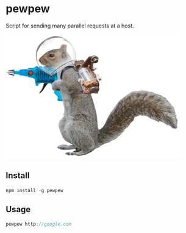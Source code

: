 # pewpew
Script for sending many parallel requests at a host.

![pewpewpew](./images/pewpewpew.png)

## Install
```javascript
npm install -g pewpew
```

## Usage
```javascript
pewpew http://google.com
```
